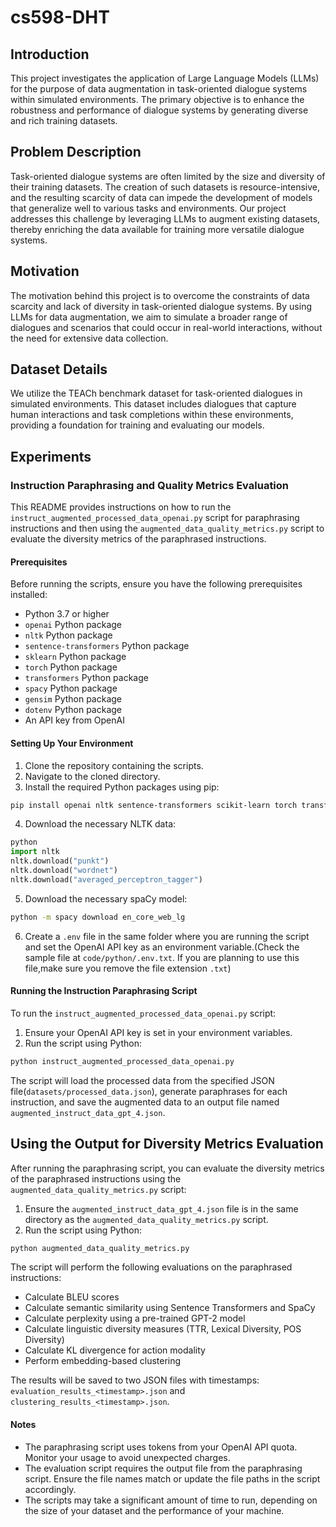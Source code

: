 # cs598-DHT

## Introduction

This project investigates the application of Large Language Models (LLMs) for the purpose of data augmentation in task-oriented dialogue systems within simulated environments. The primary objective is to enhance the robustness and performance of dialogue systems by generating diverse and rich training datasets.

## Problem Description

Task-oriented dialogue systems are often limited by the size and diversity of their training datasets. The creation of such datasets is resource-intensive, and the resulting scarcity of data can impede the development of models that generalize well to various tasks and environments. Our project addresses this challenge by leveraging LLMs to augment existing datasets, thereby enriching the data available for training more versatile dialogue systems.

## Motivation

The motivation behind this project is to overcome the constraints of data scarcity and lack of diversity in task-oriented dialogue systems. By using LLMs for data augmentation, we aim to simulate a broader range of dialogues and scenarios that could occur in real-world interactions, without the need for extensive data collection.

## Dataset Details

We utilize the TEACh benchmark dataset for task-oriented dialogues in simulated environments. This dataset includes dialogues that capture human interactions and task completions within these environments, providing a foundation for training and evaluating our models.

## Experiments

### Instruction Paraphrasing and Quality Metrics Evaluation

This README provides instructions on how to run the `instruct_augmented_processed_data_openai.py` script for paraphrasing instructions and then using the `augmented_data_quality_metrics.py` script to evaluate the diversity metrics of the paraphrased instructions.

#### Prerequisites

Before running the scripts, ensure you have the following prerequisites installed:

- Python 3.7 or higher
- `openai` Python package
- `nltk` Python package
- `sentence-transformers` Python package
- `sklearn` Python package
- `torch` Python package
- `transformers` Python package
- `spacy` Python package
- `gensim` Python package
- `dotenv` Python package
- An API key from OpenAI

#### Setting Up Your Environment

1. Clone the repository containing the scripts.
2. Navigate to the cloned directory.
3. Install the required Python packages using pip:

```bash
pip install openai nltk sentence-transformers scikit-learn torch transformers spacy gensim python-dotenv
```

4. Download the necessary NLTK data:

```python
python
import nltk
nltk.download("punkt")
nltk.download("wordnet")
nltk.download("averaged_perceptron_tagger")
```

5. Download the necessary spaCy model:

```bash
python -m spacy download en_core_web_lg
```

6. Create a `.env` file in the same folder where you are running the script and set the OpenAI API key as an environment variable.(Check the sample file at `code/python/.env.txt`. If you are planning to use this file,make sure you remove the file extension `.txt`)

#### Running the Instruction Paraphrasing Script

To run the `instruct_augmented_processed_data_openai.py` script:

1. Ensure your OpenAI API key is set in your environment variables.
2. Run the script using Python:

```bash
python instruct_augmented_processed_data_openai.py
```

The script will load the processed data from the specified JSON file(`datasets/processed_data.json`), generate paraphrases for each instruction, and save the augmented data to an output file named `augmented_instruct_data_gpt_4.json`.

## Using the Output for Diversity Metrics Evaluation

After running the paraphrasing script, you can evaluate the diversity metrics of the paraphrased instructions using the `augmented_data_quality_metrics.py` script:

1. Ensure the `augmented_instruct_data_gpt_4.json` file is in the same directory as the `augmented_data_quality_metrics.py` script.
2. Run the script using Python:

```bash
python augmented_data_quality_metrics.py
```

The script will perform the following evaluations on the paraphrased instructions:

- Calculate BLEU scores
- Calculate semantic similarity using Sentence Transformers and SpaCy
- Calculate perplexity using a pre-trained GPT-2 model
- Calculate linguistic diversity measures (TTR, Lexical Diversity, POS Diversity)
- Calculate KL divergence for action modality
- Perform embedding-based clustering

The results will be saved to two JSON files with timestamps: `evaluation_results_<timestamp>.json` and `clustering_results_<timestamp>.json`.

#### Notes

- The paraphrasing script uses tokens from your OpenAI API quota. Monitor your usage to avoid unexpected charges.
- The evaluation script requires the output file from the paraphrasing script. Ensure the file names match or update the file paths in the script accordingly.
- The scripts may take a significant amount of time to run, depending on the size of your dataset and the performance of your machine.

